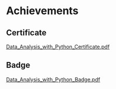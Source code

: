 

# Achievements
## Certificate
[Data_Analysis_with_Python_Certificate.pdf](https://prod-files-secure.s3.us-west-2.amazonaws.com/03e82b26-cccb-4906-bb56-adabcbdc0655/1aa3a050-2338-4a85-85d5-899bad17a31c/Data_Analysis_with_Python_Certificate.pdf?X-Amz-Algorithm=AWS4-HMAC-SHA256&X-Amz-Content-Sha256=UNSIGNED-PAYLOAD&X-Amz-Credential=ASIAZI2LB466WXU55VQT%2F20250129%2Fus-west-2%2Fs3%2Faws4_request&X-Amz-Date=20250129T062011Z&X-Amz-Expires=3600&X-Amz-Security-Token=IQoJb3JpZ2luX2VjEH4aCXVzLXdlc3QtMiJHMEUCIQCjvBZTd7eb15DcKpslVR55qAKlTg%2FTVpGCwEaYB0d3ogIgPWTe32LL4jKCUaPTO7TF%2FEv91Cw9LCr11%2BgbatxKmMQqiAQIh%2F%2F%2F%2F%2F%2F%2F%2F%2F%2F%2FARAAGgw2Mzc0MjMxODM4MDUiDCapOmnrEw94nzvI6SrcAy2DIt0xo24q5lb0kQyXilpqXvXT7R9oRoVBOLMD0o1HBxDt9lRIVYSObuTe8Wv8198O3HW1on1JZ1TO5Xn2N30LP2qUomxTLqFGleyUyIRK2a%2F6Kb%2FKGzsnZ5MS1XT6VMPmbK8MwvdCh%2FI7NQLngCC%2FqckXPctfFG0FnWwr9QzLb5XEHP%2BldRquo%2Fxn%2B4SwYWLz9C2Qu5KTtHA%2FSBebXuIjor2gUvTI9FEbZNZ6yApbkj59tASUzpX6A8vbAp77NcfD3fbM4SRUIp%2F4phXu5ydqjXhCPoyuWAPw9O3nUsxv3jVPJM1KfYWpNsZsyIBENdN8vX7iSmYrcs35PFzGDYBOL%2Frf5bAWIrV14xYoJ5YLBletSR33d3eO4nHSvNo8uihJjkUV2sVGwfxsbIPj7ytHHJH2h4D2rI5u6K9SlaHx%2FmU9OTt7NWRF5YTfEegGO6RU054fasUQIb4oL8JZt10cxEDQ7Up5F%2FGEiqivWN3eU9ZCNJ7iHO3RYQ0u7gLjqguIfmRDcVHsBlUA18E9%2B4AUnt40sd1C1Tj0aKSEBn9Ecmyb39t%2BD92Qx15m1a6DBQ%2B3N4AYS%2FplBQu7MKg47yq8DjEmubV624xl9SIVH%2BrjuoX26sFyUkmhJejZMI2Q57wGOqUBoYTxT4Q8SIpISlDUcwD%2BOGFa8uhwGGVgUE%2FkHfyClbp3zqiL4hfnUUmQhv93EZsNHyoi6Kyqf%2FvrtHeyOz3ZFfg%2BHrz6xNj49nqJhiSdcWUdvt0vylDl0BjKloxTbpnAFxYFdrLE6%2BksOg2vBlZoD9ZpI%2FwpvK9zuGnU2op4VQeMMpsyf4YzdKM2bc6xtWeLNCtvzWyopgEckMv1YOzUyQ6%2Fv9Lt&X-Amz-Signature=90a3783e7faf7560e9ff224325f591be210b68b9bb5e6278fe46b8fd1c0ec4f5&X-Amz-SignedHeaders=host&x-id=GetObject)
## Badge
[Data_Analysis_with_Python_Badge.pdf](https://prod-files-secure.s3.us-west-2.amazonaws.com/03e82b26-cccb-4906-bb56-adabcbdc0655/4fa9bcf8-b584-40dd-8775-c0bfadf6a6f0/Data_Analysis_with_Python_Badge.pdf?X-Amz-Algorithm=AWS4-HMAC-SHA256&X-Amz-Content-Sha256=UNSIGNED-PAYLOAD&X-Amz-Credential=ASIAZI2LB466WXU55VQT%2F20250129%2Fus-west-2%2Fs3%2Faws4_request&X-Amz-Date=20250129T062011Z&X-Amz-Expires=3600&X-Amz-Security-Token=IQoJb3JpZ2luX2VjEH4aCXVzLXdlc3QtMiJHMEUCIQCjvBZTd7eb15DcKpslVR55qAKlTg%2FTVpGCwEaYB0d3ogIgPWTe32LL4jKCUaPTO7TF%2FEv91Cw9LCr11%2BgbatxKmMQqiAQIh%2F%2F%2F%2F%2F%2F%2F%2F%2F%2F%2FARAAGgw2Mzc0MjMxODM4MDUiDCapOmnrEw94nzvI6SrcAy2DIt0xo24q5lb0kQyXilpqXvXT7R9oRoVBOLMD0o1HBxDt9lRIVYSObuTe8Wv8198O3HW1on1JZ1TO5Xn2N30LP2qUomxTLqFGleyUyIRK2a%2F6Kb%2FKGzsnZ5MS1XT6VMPmbK8MwvdCh%2FI7NQLngCC%2FqckXPctfFG0FnWwr9QzLb5XEHP%2BldRquo%2Fxn%2B4SwYWLz9C2Qu5KTtHA%2FSBebXuIjor2gUvTI9FEbZNZ6yApbkj59tASUzpX6A8vbAp77NcfD3fbM4SRUIp%2F4phXu5ydqjXhCPoyuWAPw9O3nUsxv3jVPJM1KfYWpNsZsyIBENdN8vX7iSmYrcs35PFzGDYBOL%2Frf5bAWIrV14xYoJ5YLBletSR33d3eO4nHSvNo8uihJjkUV2sVGwfxsbIPj7ytHHJH2h4D2rI5u6K9SlaHx%2FmU9OTt7NWRF5YTfEegGO6RU054fasUQIb4oL8JZt10cxEDQ7Up5F%2FGEiqivWN3eU9ZCNJ7iHO3RYQ0u7gLjqguIfmRDcVHsBlUA18E9%2B4AUnt40sd1C1Tj0aKSEBn9Ecmyb39t%2BD92Qx15m1a6DBQ%2B3N4AYS%2FplBQu7MKg47yq8DjEmubV624xl9SIVH%2BrjuoX26sFyUkmhJejZMI2Q57wGOqUBoYTxT4Q8SIpISlDUcwD%2BOGFa8uhwGGVgUE%2FkHfyClbp3zqiL4hfnUUmQhv93EZsNHyoi6Kyqf%2FvrtHeyOz3ZFfg%2BHrz6xNj49nqJhiSdcWUdvt0vylDl0BjKloxTbpnAFxYFdrLE6%2BksOg2vBlZoD9ZpI%2FwpvK9zuGnU2op4VQeMMpsyf4YzdKM2bc6xtWeLNCtvzWyopgEckMv1YOzUyQ6%2Fv9Lt&X-Amz-Signature=93d6ae0149528ed48fa1324367e34cd8c4267846c98fd0aa4b518e39314699d6&X-Amz-SignedHeaders=host&x-id=GetObject)
